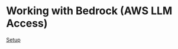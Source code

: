 # Working with Bedrock (AWS LLM Access)
[Setup](https://docs.aws.amazon.com/bedrock/latest/userguide/getting-started.html)
